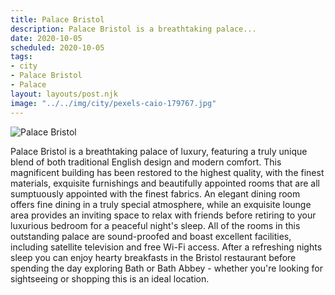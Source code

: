 ```yaml
---
title: Palace Bristol
description: Palace Bristol is a breathtaking palace...
date: 2020-10-05
scheduled: 2020-10-05
tags:
- city
- Palace Bristol
- Palace
layout: layouts/post.njk
image: "../../img/city/pexels-caio-179767.jpg"
---
```


![Palace Bristol](../../img/city/pexels-caio-179767.jpg)

Palace Bristol is a breathtaking palace of luxury, featuring a truly unique blend of both traditional English design and modern comfort. This magnificent building has been restored to the highest quality, with the finest materials, exquisite furnishings and beautifully appointed rooms that are all sumptuously appointed with the finest fabrics. An elegant dining room offers fine dining in a truly special atmosphere, while an exquisite lounge area provides an inviting space to relax with friends before retiring to your luxurious bedroom for a peaceful night's sleep. All of the rooms in this outstanding palace are sound-proofed and boast excellent facilities, including satellite television and free Wi-Fi access. After a refreshing nights sleep you can enjoy hearty breakfasts in the Bristol restaurant before spending the day exploring Bath or Bath Abbey - whether you're looking for sightseeing or shopping this is an ideal location.